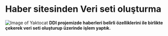 # Haber sitesinden Veri seti oluşturma
![Image of Yaktocat](https://octodex.github.com/images/yaktocat.png)
**DDI projemizde haberleri belirli özelliklerini ile birlikte çekerek veri seti oluşturup üzerinde işlem yaptık.**


